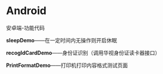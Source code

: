 # Android
安卓端-功能代码

**sleepDemo**——在一定时间内无操作则开启休眠

**recogIdCardDemo**——身份证识别（调用华视身份证读卡器接口）

**PrintFormatDemo**——打印机打印内容格式测试页面
